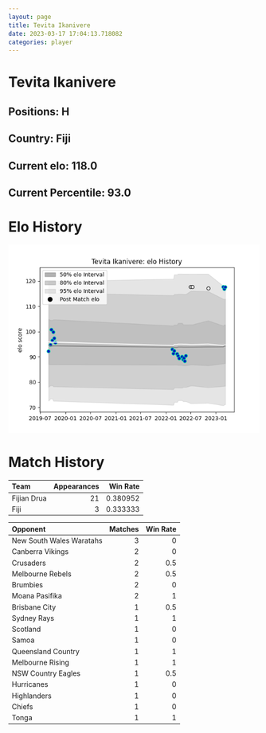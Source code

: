 ```yaml
---  
layout: page  
title: Tevita Ikanivere  
date: 2023-03-17 17:04:13.718082  
categories: player  
---
```

# Tevita Ikanivere

## Positions: H

## Country: Fiji

## Current elo: 118.0

## Current Percentile: 93.0

# Elo History


![elo history](history_TevitaIkanivere.png)
# Match History


| Team        |   Appearances |   Win Rate |
|:------------|--------------:|-----------:|
| Fijian Drua |            21 |   0.380952 |
| Fiji        |             3 |   0.333333 |

| Opponent                 |   Matches |   Win Rate |
|:-------------------------|----------:|-----------:|
| New South Wales Waratahs |         3 |        0   |
| Canberra Vikings         |         2 |        0   |
| Crusaders                |         2 |        0.5 |
| Melbourne Rebels         |         2 |        0.5 |
| Brumbies                 |         2 |        0   |
| Moana Pasifika           |         2 |        1   |
| Brisbane City            |         1 |        0.5 |
| Sydney Rays              |         1 |        1   |
| Scotland                 |         1 |        0   |
| Samoa                    |         1 |        0   |
| Queensland Country       |         1 |        1   |
| Melbourne Rising         |         1 |        1   |
| NSW Country Eagles       |         1 |        0.5 |
| Hurricanes               |         1 |        0   |
| Highlanders              |         1 |        0   |
| Chiefs                   |         1 |        0   |
| Tonga                    |         1 |        1   |